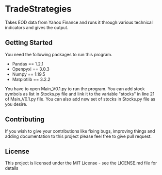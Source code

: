 # TradeStrategies
Takes EOD data from Yahoo Finance and runs it through various technical indicators and gives the output.

## Getting Started
You need the following packages to run this program.
* Pandas == 1.2.1
* Openpyxl == 3.0.3
* Numpy == 1.19.5
* Matplotlib == 3.2.2

You have to open Main_V0.1.py to run the program. You can add stock symbols as list in Stocks.py file and link it to the variable "stocks" in line 21 of Main_V0.1.py file. You can also add new set of stocks in Stocks.py file as you desire.

## Contributing
If you wish to give your contributions like fixing bugs, improving things and adding documentation to this project please feel free to give pull request.

## License
This project is licensed under the MIT License - see the LICENSE.md file for details
